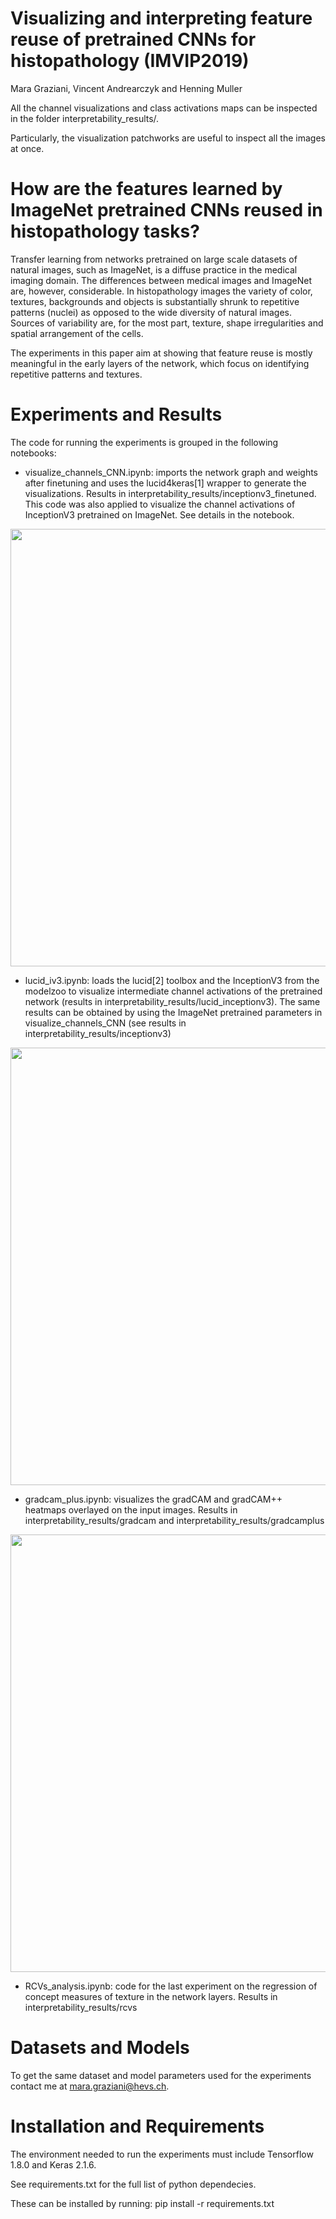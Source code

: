 # Visualizing and interpreting feature reuse of pretrained CNNs for histopathology (IMVIP2019)
Mara Graziani, Vincent Andrearczyk and Henning Muller

All the channel visualizations and class activations maps can be 
inspected in the folder interpretability_results/.

Particularly, the visualization patchworks are useful to inspect all the images at once.  

# How are the features learned by ImageNet pretrained CNNs reused in histopathology tasks? 

Transfer learning from networks pretrained on large scale datasets of natural images, such as ImageNet, is a diffuse practice in the medical imaging domain. The differences between medical images and ImageNet are, however, considerable. In histopathology images the variety of color, textures, backgrounds and objects is substantially shrunk to repetitive patterns (nuclei) as opposed to the wide diversity of natural images. 
Sources of variability are, for the most part, texture, shape irregularities and spatial arrangement of the cells.

The experiments in this paper aim at showing that feature reuse is mostly meaningful in the early layers of the network, which focus on identifying repetitive patterns and textures. 

# Experiments and Results
The code for running the experiments is grouped in the following notebooks:

- visualize_channels_CNN.ipynb: imports the network graph and weights after finetuning and uses the lucid4keras[1] wrapper to generate the visualizations. Results in interpretability_results/inceptionv3_finetuned. 
This code was also applied to visualize the channel activations of InceptionV3 pretrained on ImageNet. See details in the notebook.

<p align="center">
    <img src="interpretability_results/patchwork_finetuned_iv3.png" width=700px>
</p>


- lucid_iv3.ipynb: loads the lucid[2] toolbox and the InceptionV3 from the modelzoo to visualize intermediate channel activations of the pretrained network (results in interpretability_results/lucid_inceptionv3). The same results can be obtained by using the ImageNet pretrained parameters in visualize_channels_CNN (see results in interpretability_results/inceptionv3) 

<p align="center">
    <img src="interpretability_results/patchwork_lucid_iv3.png" width=700px>
</p>


- gradcam_plus.ipynb: visualizes the gradCAM and gradCAM++ heatmaps overlayed on the input images. Results in interpretability_results/gradcam and interpretability_results/gradcamplus

<p align="center">
    <img src="interpretability_results/patchwork_gradcamplus.png" width=700px>
</p>


- RCVs_analysis.ipynb: code for the last experiment on the regression of concept measures of texture in the network layers. Results in interpretability_results/rcvs

# Datasets and Models

To get the same dataset and model parameters used for the experiments contact me at mara.graziani@hevs.ch.

# Installation and Requirements 
The environment needed to run the experiments must include Tensorflow 1.8.0 and Keras 2.1.6.

See requirements.txt for the full list of python dependecies. 

These can be installed by running:
pip install -r requirements.txt


